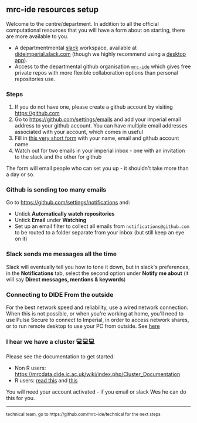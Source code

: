 ## mrc-ide resources setup

Welcome to the centre/department.  In addition to all the official computational resources that you will have a form about on starting, there are more available to you.

* A departmentmental [slack](https://slack.com) workspace, available at [dideimperial.slack.com](https://dideimperial.slack.com) (though we highly recommend using a [desktop app](https://slack.com/downloads)).
* Access to the departmental github organisation [`mrc-ide`](https://github.com/mrc-ide) which gives free private repos with more flexible collaboration options than personal repositories use.

### Steps

1. If you do not have one, please create a github account by visiting https://github.com
1. Go to https://github.com/settings/emails and add your imperial email address to your github account.  You can have multiple email addresses associated with your account, which comes in useful
1. Fill in [this very short form](https://rich284.typeform.com/to/COq4zn) with your name, email and github account name
1. Watch out for two emails in your imperial inbox - one with an invitation to the slack and the other for github

The form will email people who can set you up - it shouldn't take more than a day or so.

### Github is sending too many emails

Go to https://github.com/settings/notifications and:

* Untick **Automatically watch repositories**
* Untick **Email** under **Watching**
* Set up an email filter to collect all emails from `notifications@github.com` to be routed to a folder separate from your inbox (but still keep an eye on it)

### Slack sends me messages all the time

Slack will eventually tell you how to tone it down, but in slack's preferences, in the **Notifications** tab, select the second option under **Notify me about** (it will say **Direct messages, mentions & keywords**)

### Connecting to DIDE From the outside

For the best network speed and reliability, use a wired network connection. When this is not possible, or when you're
working at home, you'll need to use Pulse Secure to connect to Imperial, in order to access network shares, or to
run remote desktop to use your PC from outside. See [here](VPN.md)

### I hear we have a cluster :computer::computer::computer:

Please see the documentation to get started:

* Non R users: https://mrcdata.dide.ic.ac.uk/wiki/index.php/Cluster_Documentation
* R users: [read this](https://mrc-ide.github.io/didehpc/vignettes/didehpc.html) and [this](https://mrc-ide.github.io/didehpc/vignettes/quickstart.html)

You will need your account activated - if you email or slack Wes he can do this for you.

----

<small>
technical team, go to https://github.com/mrc-ide/technical for the next steps
</small>
